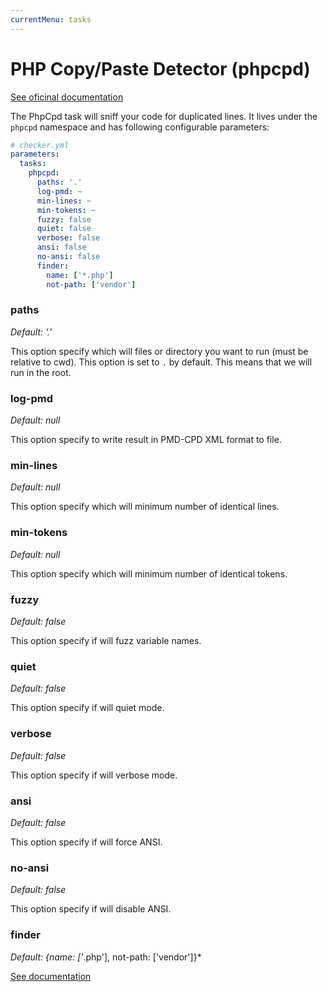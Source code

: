 ```yaml
---
currentMenu: tasks
---
```


# PHP Copy/Paste Detector (phpcpd)

[See oficinal documentation](https://github.com/sebastianbergmann/phpcpd)

The PhpCpd task will sniff your code for duplicated lines.
It lives under the `phpcpd` namespace and has following configurable parameters:

```yml
# checker.yml
parameters:
  tasks:
    phpcpd:
      paths: '.'
      log-pmd: ~
      min-lines: ~
      min-tokens: ~
      fuzzy: false
      quiet: false
      verbose: false
      ansi: false
      no-ansi: false
      finder:
        name: ['*.php']
        not-path: ['vendor']
```

### paths

*Default: '.'*

This option specify which will files or directory you want to run (must be relative to cwd).
This option is set to `.` by default.
This means that we will run in the root.

### log-pmd

*Default: null*

This option specify to write result in PMD-CPD XML format to file.

### min-lines

*Default: null*

This option specify which will minimum number of identical lines.

### min-tokens

*Default: null*

This option specify which will minimum number of identical tokens.

### fuzzy

*Default: false*

This option specify if will fuzz variable names.

### quiet

*Default: false*

This option specify if will quiet mode.

### verbose

*Default: false*

This option specify if will verbose mode.

### ansi

*Default: false*

This option specify if will force ANSI.

### no-ansi

*Default: false*

This option specify if will disable ANSI.

### finder

*Default: {name: ['*.php'], not-path: ['vendor']}*

[See documentation](../tasks.md#finder)
